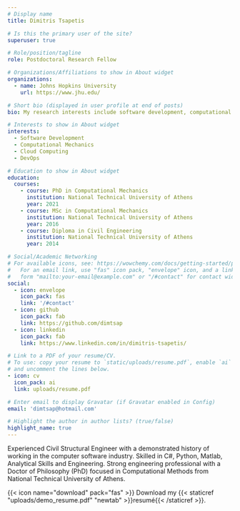 ```yaml
---
# Display name
title: Dimitris Tsapetis

# Is this the primary user of the site?
superuser: true

# Role/position/tagline
role: Postdoctoral Research Fellow

# Organizations/Affiliations to show in About widget
organizations:
  - name: Johns Hopkins University
    url: https://www.jhu.edu/

# Short bio (displayed in user profile at end of posts)
bio: My research interests include software development, computational mechanics and cloud computing.

# Interests to show in About widget
interests:
  - Software Development
  - Computational Mechanics
  - Cloud Computing
  - DevOps

# Education to show in About widget
education:
  courses:
    - course: PhD in Computational Mechanics
      institution: National Technical University of Athens
      year: 2021
    - course: MSc in Computational Mechanics
      institution: National Technical University of Athens
      year: 2016
    - course: Diploma in Civil Engineering
      institution: National Technical University of Athens
      year: 2014

# Social/Academic Networking
# For available icons, see: https://wowchemy.com/docs/getting-started/page-builder/#icons
#   For an email link, use "fas" icon pack, "envelope" icon, and a link in the
#   form "mailto:your-email@example.com" or "/#contact" for contact widget.
social:
  - icon: envelope
    icon_pack: fas
    link: '/#contact'
  - icon: github
    icon_pack: fab
    link: https://github.com/dimtsap
  - icon: linkedin
    icon_pack: fab
    link: https://www.linkedin.com/in/dimitris-tsapetis/

# Link to a PDF of your resume/CV.
# To use: copy your resume to `static/uploads/resume.pdf`, enable `ai` icons in `params.toml`,
# and uncomment the lines below.
- icon: cv
  icon_pack: ai
  link: uploads/resume.pdf

# Enter email to display Gravatar (if Gravatar enabled in Config)
email: 'dimtsap@hotmail.com'

# Highlight the author in author lists? (true/false)
highlight_name: true
---
```


Experienced Civil Structural Engineer with a demonstrated history of working in the computer software industry. Skilled in C#, Python, Matlab, Analytical Skills and Engineering. Strong engineering professional with a Doctor of Philosophy (PhD) focused in Computational Methods from National Technical University of Athens.

{{< icon name="download" pack="fas" >}} Download my {{< staticref "uploads/demo_resume.pdf" "newtab" >}}resumé{{< /staticref >}}.
